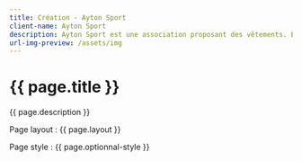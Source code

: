 ```yaml
---
title: Création - Ayton Sport
client-name: Ayton Sport
description: Ayton Sport est une association proposant des vêtements. Elle a pour objectif de financer des activités sportives.
url-img-preview: /assets/img
---
```


# {{ page.title }}

{{ page.description }}

Page layout : {{ page.layout }}

Page style : {{ page.optionnal-style }}

